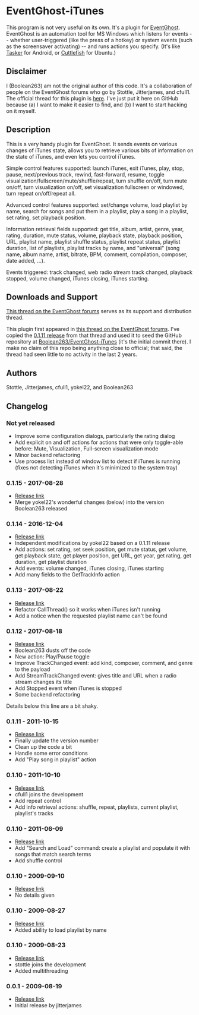 # EventGhost-iTunes

This program is not very useful on its own. It's a plugin for
[EventGhost](http://www.eventghost.net/).
EventGhost is an automation tool for MS Windows
which listens for events -- whether user-triggered (like the press of a hotkey)
or system events (such as the screensaver activating) -- and runs actions
you specify. (It's like [Tasker](http://tasker.dinglisch.net/) for Android, or
[Cuttlefish](https://launchpad.net/cuttlefish) for Ubuntu.)

## Disclaimer

I (Boolean263) am not the original author of this code. It's a collaboration
of people on the EventGhost forums who go by Stottle, Jitterjames, and cfull1.
The official thread for this plugin is
[here](http://www.eventghost.net/forum/viewtopic.php?f=10&t=1815&start=0).
I've just put it here on GitHub because (a) I want to make it easier to find,
and (b) I want to start hacking on it myself.

## Description

This is a very handy plugin for EventGhost. It sends events on various changes
of iTunes state, allows you to retrieve various bits of information on the
state of iTunes, and even lets you control iTunes.

Simple control features supported: launch iTunes, exit iTunes, play, stop,
pause, next/previous track, rewind, fast-forward, resume, toggle
visualization/fullscreen/mute/shuffle/repeat, turn shuffle on/off,
turn mute on/off, turn visualization on/off, set visualization fullscreen
or windowed,
turn repeat on/off/repeat all.

Advanced control features supported: set/change volume, load playlist
by name, search for songs and put them in a playlist, play a song in a
playlist, set rating, set playback position.

Information retrieval fields supported: get title, album, artist, genre, year,
rating, duration, mute status, volume, playback state, playback position, URL,
playlist name, playlist shuffle status, playlist repeat status, playlist
duration, list of playlists, playlist tracks by name, and "universal" (song
name, album name, artist, bitrate, BPM, comment, compilation, composer, date
added, ...).

Events triggered: track changed, web radio stream track changed,
playback stopped, volume changed, iTunes closing, iTunes starting.

## Downloads and Support

[This thread on the EventGhost forums](http://www.eventghost.net/forum/viewtopic.php?f=9&t=9802)
serves as its support and distribution thread.

This plugin first appeared in
[this thread on the EventGhost forums](http://www.eventghost.net/forum/viewtopic.php?f=10&t=1815&start=0).
I've copied the
[0.1.11 release](http://www.eventghost.net/forum/viewtopic.php?f=10&t=1815&start=45#p19716)
from that thread and used it to seed the GitHub repository at
[Boolean263/EventGhost-iTunes](https://github.com/Boolean263/EventGhost-iTunes)
(it's the initial commit there).
I make no claim of this repo being anything close to official;
that said, the thread had seen little to no activity in the last 2 years.

## Authors

Stottle, Jitterjames, cfull1, yokel22, and Boolean263

## Changelog

### Not yet released
* Improve some configuration dialogs, particularly the rating dialog
* Add explicit on and off actions for actions that were only toggle-able
  before: Mute, Visualization, Full-screen visualization mode
* Minor backend refactoring
* Use process list instead of window list to detect if iTunes is running
  (fixes not detecting iTunes when it's minimized to the system tray)

### 0.1.15 - 2017-08-28
* [Release link](http://www.eventghost.net/forum/viewtopic.php?f=10&t=1815&p=47869#p47869)
* Merge yokel22's wonderful changes (below) into the version Boolean263 released

### 0.1.14 - 2016-12-04

* [Release link](http://www.eventghost.net/forum/viewtopic.php?f=13&t=9487#p43921)
* Independent modifications by yokel22 based on a 0.1.11 release
* Add actions: set rating, set seek position, get mute status, get volume,
  get playback state, get player position, get URL, get year, get rating, get
  duration, get playlist duration
* Add events: volume changed, iTunes closing, iTunes starting
* Add many fields to the GetTrackInfo action

### 0.1.13 - 2017-08-22

* [Release link](http://www.eventghost.net/forum/viewtopic.php?f=10&t=1815&start=60#p47762)
* Refactor CallThread() so it works when iTunes isn't running
* Add a notice when the requested playlist name can't be found

### 0.1.12 - 2017-08-18

* [Release link](http://www.eventghost.net/forum/viewtopic.php?f=10&t=1815&start=60#p47694)
* Boolean263 dusts off the code
* New action: Play/Pause toggle
* Improve TrackChanged event: add kind, composer, comment, and genre
  to the payload
* Add StreamTrackChanged event: gives title and URL when a radio stream
  changes its title
* Add Stopped event when iTunes is stopped
* Some backend refactoring

Details below this line are a bit shaky.

### 0.1.11 - 2011-10-15
* [Release link](http://www.eventghost.net/forum/viewtopic.php?f=10&t=1815&start=45#p19716)
* Finally update the version number
* Clean up the code a bit
* Handle some error conditions
* Add "Play song in playlist" action

### 0.1.10 - 2011-10-10
* [Release link](http://www.eventghost.net/forum/viewtopic.php?f=10&t=1815&start=45#p19626)
* cfull1 joins the development
* Add repeat control
* Add info retrieval actions: shuffle, repeat, playlists, current playlist,
  playlist's tracks

### 0.1.10 - 2011-06-09
* [Release link](http://www.eventghost.net/forum/viewtopic.php?f=10&t=1815&start=30#p18478)
* Add "Search and Load" command: create a playlist and populate it with
  songs that match search terms
* Add shuffle control

### 0.1.10 - 2009-09-10

* [Release link](http://www.eventghost.net/forum/viewtopic.php?f=10&t=1815&start=15#p10597)
* No details given

### 0.1.10 - 2009-08-27

* [Release link](http://www.eventghost.net/forum/viewtopic.php?f=10&t=1815#p10224)
* Added ability to load playlist by name

### 0.1.10 - 2009-08-23

* [Release link](http://www.eventghost.net/forum/viewtopic.php?f=10&t=1815#p10125)
* stottle joins the development
* Added multithreading

### 0.0.1 - 2009-08-19

* [Release link](http://www.eventghost.net/forum/viewtopic.php?f=10&t=1815#p10027)
* Initial release by jitterjames
